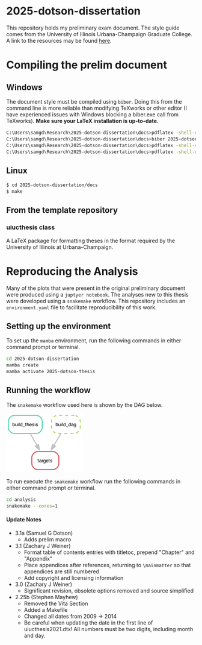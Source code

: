 
# 2025-dotson-dissertation

This repository holds my preliminary exam document. The style guide comes from the University of Illinois Urbana-Champaign Graduate College. A link to the resources may be found [here](https://grad.illinois.edu/thesis/format).

# Compiling the prelim document

## Windows
The document style must be compiled using `biber`. Doing this from the command line is more reliable than modifying TeXworks or other editor (I have experienced issues with Windows blocking a biber.exe call from TeXworks). **Make sure your LaTeX installation is up-to-date.**

```bash
C:\Users\samgd\Research\2025-dotson-dissertation\docs>pdflatex -shell-escape 2025-dotson-thesis.tex
C:\Users\samgd\Research\2025-dotson-dissertation\docs>biber 2025-dotson-thesis  # This is not a typo. Do not include a file extension.
C:\Users\samgd\Research\2025-dotson-dissertation\docs>pdflatex -shell-escape 2025-dotson-thesis.tex
C:\Users\samgd\Research\2025-dotson-dissertation\docs>pdflatex -shell-escape 2025-dotson-thesis.tex
```

## Linux

```bash
$ cd 2025-dotson-dissertation/docs
$ make
```

## From the template repository
### uiucthesis class

A LaTeX package for formatting theses in the format required by the University of Illinois at Urbana-Champaign.


# Reproducing the Analysis

Many of the plots that were present in the original preliminary document were produced using a `juptyer notebook`. The analyses new to this thesis were developed using a `snakemake` workflow. This repository includes an `environment.yaml` file to facilitate reproducibility of this work.

## Setting up the environment

To set up the `mamba` environment, run the following commands in either command prompt or terminal.

```bash
cd 2025-dotson-dissertation
mamba create
mamba activate 2025-dotson-thesis
```

## Running the workflow

The `snakemake` workflow used here is shown by the DAG below.

![dag](analysis/dag.png)

To run execute the `snakemake` workflow run the following commands in either command prompt or terminal.

```bash
cd analysis
snakemake --cores=1
```

#### Update Notes

- 3.1a (Samuel G Dotson)
  * Adds prelim macro
- 3.1 (Zachary J Weiner)
  * Format table of contents entries with titletoc, prepend "Chapter" and "Appendix"
  * Place appendices after references, returning to `\mainmatter` so that appendices are still numbered
  * Add copyright and licensing information
- 3.0 (Zachary J Weiner)
  * Significant revision, obsolete options removed and source simplified
- 2.25b (Stephen Mayhew)
  * Removed the Vita Section
  * Added a Makefile
  * Changed all dates from 2009 -> 2014
  * Be careful when updating the date in the first line of uiucthesis2021.dtx! All numbers must be two digits, including month and day.
